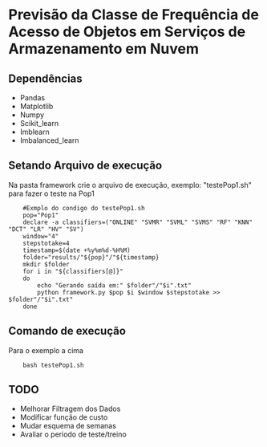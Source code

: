  
# Previsão da Classe de Frequência de Acesso de Objetos em Serviços de Armazenamento em Nuvem

## Dependências
- Pandas
- Matplotlib
- Numpy
- Scikit_learn
- Imblearn
- Imbalanced_learn
## Setando Arquivo de execução
Na pasta framework crie o arquivo de execução, exemplo: "testePop1.sh" para fazer o teste na Pop1
``` 
    #Exmplo do condigo do testePop1.sh
    pop="Pop1"
    declare -a classifiers=("ONLINE" "SVMR" "SVML" "SVMS" "RF" "KNN" "DCT" "LR" "HV" "SV")
    window="4"
    stepstotake=4
    timestamp=$(date +%y%m%d-%H%M)
    folder="results/"${pop}"/"${timestamp}
    mkdir $folder
    for i in "${classifiers[@]}"
    do
        echo "Gerando saída em:" $folder"/"$i".txt"
        python framework.py $pop $i $window $stepstotake >> $folder"/"$i".txt"
    done
```
## Comando de execução
Para o exemplo a cima
```
    bash testePop1.sh
```
## TODO
- Melhorar Filtragem dos Dados
- Modificar função de custo
- Mudar esquema de semanas
- Avaliar o periodo de teste/treino
